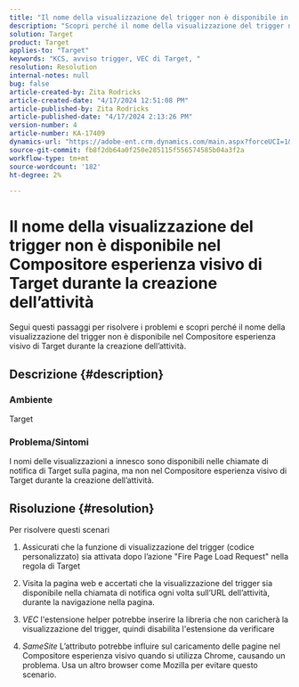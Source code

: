 ```yaml
---
title: "Il nome della visualizzazione del trigger non è disponibile in VEC di Target durante la creazione dell’attività"
description: "Scopri perché il nome della visualizzazione del trigger non è disponibile nel Compositore esperienza visivo di Target durante la creazione dell’attività"
solution: Target
product: Target
applies-to: "Target"
keywords: "KCS, avviso trigger, VEC di Target, "
resolution: Resolution
internal-notes: null
bug: false
article-created-by: Zita Rodricks
article-created-date: "4/17/2024 12:51:08 PM"
article-published-by: Zita Rodricks
article-published-date: "4/17/2024 2:13:26 PM"
version-number: 4
article-number: KA-17409
dynamics-url: "https://adobe-ent.crm.dynamics.com/main.aspx?forceUCI=1&pagetype=entityrecord&etn=knowledgearticle&id=329d1825-b9fc-ee11-a1ff-6045bd0065b6"
source-git-commit: fb8f2db64a0f250e285115f556574585b04a3f2a
workflow-type: tm+mt
source-wordcount: '182'
ht-degree: 2%

---
```


# Il nome della visualizzazione del trigger non è disponibile nel Compositore esperienza visivo di Target durante la creazione dell’attività


Segui questi passaggi per risolvere i problemi e scopri perché il nome della visualizzazione del trigger non è disponibile nel Compositore esperienza visivo di Target durante la creazione dell’attività.

## Descrizione {#description}


### Ambiente

Target

### Problema/Sintomi

I nomi delle visualizzazioni a innesco sono disponibili nelle chiamate di notifica di Target sulla pagina, ma non nel Compositore esperienza visivo di Target durante la creazione dell’attività.


## Risoluzione {#resolution}


Per risolvere questi scenari

1. Assicurati che la funzione di visualizzazione del trigger (codice personalizzato) sia attivata dopo l’azione &quot;Fire Page Load Request&quot; nella regola di Target

2. Visita la pagina web e accertati che la visualizzazione del trigger sia disponibile nella chiamata di notifica ogni volta sull’URL dell’attività, durante la navigazione nella pagina.

3. *VEC* l&#39;estensione helper potrebbe inserire la libreria che non caricherà la visualizzazione del trigger, quindi disabilita l&#39;estensione da verificare

4. *SameSite* L’attributo potrebbe influire sul caricamento delle pagine nel Compositore esperienza visivo quando si utilizza Chrome, causando un problema. Usa un altro browser come Mozilla per evitare questo scenario.
